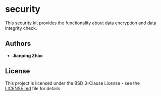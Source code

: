 # security

This security kit provides the functionality about data encryption and data integrity check.

## Authors

* **Jianping Zhao**

## License

This project is licensed under the BSD 3-Clause License - see the [LICENSE.md](LICENSE.md) file for details
